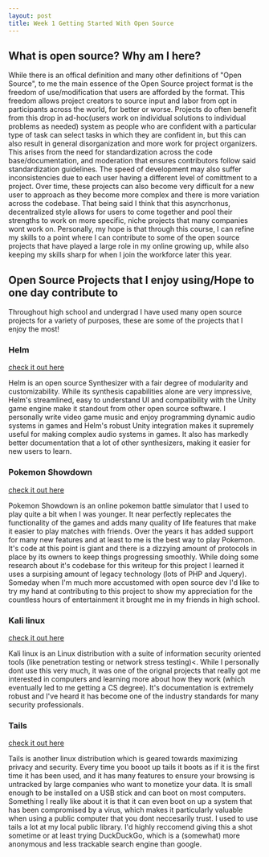 ```yaml
---
layout: post
title: Week 1 Getting Started With Open Source
---
```


<h2>What is open source? Why am I here?</h2>

<p>While there is an offical definition and many other definitions of "Open Source", to me the main essence of the Open Source project format is the freedom of use/modification that users are afforded by the format. This freedom allows project creators to source input and labor from opt in participants across the world, for better or worse. Projects do often benefit from this drop in ad-hoc(users work on individual solutions to individual problems as needed) system as people who are confident with a particular type of task can select tasks in which they are confident in, but this can also result in general disorganization and more work for project organizers. This arises from the need for standardization across the code base/documentation, and moderation that ensures contributors follow said standardization guidelines. The speed of development may also suffer inconsistencies due to each user having a different level of comittment to a project. Over time, these projects can also become very difficult for a new user to approach as they become more complex and there is more variation across the codebase. That being said I think that this asyncrhonus, decentralized style allows for users to come together and pool their strengths to work on more specific, niche projects that many companies wont work on. Personally, my hope is that through this course, I can refine my skills to a point where I can contribute to some of the open source projects that have played a large role in my online growing up, while also keeping my skills sharp for when I join the workforce later this year.
 </p>

 <h2>Open Source Projects that I enjoy using/Hope to one day contribute to</h2>

 <p>Throughout high school and undergrad I have used many open source projects for a variety of purposes, these are some of the projects that I enjoy the most!</p>


<h3>Helm</h3>
<a href="https://tytel.org/helm/">check it out here</a>
<p>Helm is an open source Synthesizer with a fair degree of modularity and customizability. While its synthesis capabilities alone are very impressive, Helm's streamlined, easy to understand UI and compatibility with the Unity game engine make it standout from other open source software. I personally write video game music and enjoy programming dynamic audio systems in games and Helm's robust Unity integration makes it supremely useful for making complex audio systems in games. It also has markedly better documentation that a lot of other synthesizers, making it easier for new users to learn. </p>

<h3>Pokemon Showdown</h3>
<a href="https://github.com/smogon/pokemon-showdown-client"> check it out here</a>
<p>Pokemon Showdown is an online pokemon battle simulator that I used to play quite a bit when I was younger. It near perfectly replecates the functionality of the games and adds many quality of life features that make it easier to play matches with friends. Over the years it has added support for many new features and at least to me is the best way to play Pokemon. It's code at this point is giant and there is a dizzying amount of protocols in place by its owners to keep things progressing smoothly. While doing some research about it's codebase for this writeup for this project I learned it uses a surpising amount of legacy technology (lots of PHP and Jquery). Someday when I'm much more accustomed with open source dev I'd like to try my hand at contributing to this project to show my appreciation for the countless hours of entertainment it brought me in my friends in high school. </p>

<h3> Kali linux</h3>
<a href="https://www.kali.org/"> check it out here</a>
<p> Kali linux is an Linux distribution with a suite of information security oriented tools (like penetration testing or network stress testing)<. While I personally dont use this very much, it was one of the orignal projects that really got me interested in computers and learning more about how they work (which eventually led to me getting a CS degree). It's documentation is extremely robust and I've heard it has become one of the industry standards for many security professionals. </p>

<h3> Tails </h3>

<a href="https://tails.boum.org/"> check it out here</a>
<p> Tails is another linux distribution which is geared towards maximizing privacy and security. Every time you booot up tails it boots as if it is the first time it has been used, and it has many features to ensure your browsing is untracked by large companies who want to monetize your data. It is small enough to be installed on a USB stick and can boot on most computers. Something I really like about it is that it can even boot on up a system that has been compromised by a virus, which makes it particularly valuable when using a public computer that you dont neccesarily trust. I used to use tails a lot at my local public library. I'd highly reccomend giving this a shot sometime or at least trying DuckDuckGo, which is a (somewhat) more anonymous and less trackable search engine than google.</p>
